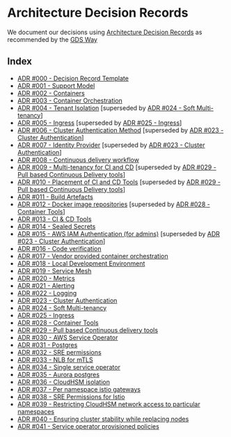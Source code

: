 # Architecture Decision Records

We document our decisions using [Architecture Decision Records](https://github.com/alphagov/gsp-team-manual/tree/master/adr) as recommended by the [GDS Way](https://gds-way.cloudapps.digital/standards/architecture-decisions.html)

## Index

- [ADR #000 - Decision Record Template](ADR000-template.md)
- [ADR #001 - Support Model](ADR001-support-model.md)
- [ADR #002 - Containers](ADR002-containers.md)
- [ADR #003 - Container Orchestration](ADR003-container-orchestration.md)
- [ADR #004 - Tenant Isolation](ADR004-tenant-isolation.md) [superseded by [ADR #024 - Soft Multi-tenancy](ADR024-soft-multitenancy.md)]
- [ADR #005 - Ingress](ADR005-ingress.md) [superseded by [ADR #025 - Ingress](ADR025-ingress.md)]
- [ADR #006 - Cluster Authentication Method](ADR006-authentication-method.md) [superseded by [ADR #023 - Cluster Authentication](ADR023-cluster-authentication.md)]
- [ADR #007 - Identity Provider](ADR007-identity-provider.md) [superseded by [ADR #023 - Cluster Authentication](ADR023-cluster-authentication.md)]
- [ADR #008 - Continuous delivery workflow](ADR008-continuous-delivery-workflow.md)
- [ADR #009 - Multi-tenancy for CI and CD](ADR009-multitenant-ci-cd.md) [superseded by [ADR #029 - Pull based Continuous Delivery tools](ADR029-continuous-delivery-tools.md)]
- [ADR #010 - Placement of CI and CD Tools](ADR010-placement-of-ci-cd-tools.md) [superseded by [ADR #029 - Pull based Continuous Delivery tools](ADR029-continuous-delivery-tools.md)]
- [ADR #011 - Build Artefacts](ADR011-build-artefacts.md)
- [ADR #012 - Docker image repositories](ADR012-docker-image-repositories.md) [superseded by [ADR #028 - Container Tools](ADR028-container-tools.md)]
- [ADR #013 - CI & CD Tools](ADR013-ci-cd-tools.md)
- [ADR #014 - Sealed Secrets](ADR014-sealed-secrets.md)
- [ADR #015 - AWS IAM Authentication (for admins)](ADR015-aws-iam-authentication.md) [superseded by [ADR #023 - Cluster Authentication](ADR023-cluster-authentication.md)]
- [ADR #016 - Code verification](ADR016-code-verification.md)
- [ADR #017 - Vendor provided container orchestration](ADR017-vendor-provided-container-orchestration.md)
- [ADR #018 - Local Development Environment](ADR018-local-development.md)
- [ADR #019 - Service Mesh](ADR019-service-mesh.md)
- [ADR #020 - Metrics](ADR020-metrics.md)
- [ADR #021 - Alerting](ADR021-alerting.md)
- [ADR #022 - Logging](ADR022-logging.md)
- [ADR #023 - Cluster Authentication](ADR023-cluster-authentication.md)
- [ADR #024 - Soft Multi-tenancy](ADR024-soft-multitenancy.md)
- [ADR #025 - Ingress](ADR025-ingress.md)
- [ADR #028 - Container Tools](ADR028-container-tools.md)
- [ADR #029 - Pull based Continuous delivery tools](ADR029-continuous-delivery-tools.md)
- [ADR #030 - AWS Service Operator](ADR030-aws-service-operator.md)
- [ADR #031 - Postgres](ADR031-postgres.md)
- [ADR #032 - SRE permissions](ADR032-sre-permissions.md)
- [ADR #033 - NLB for mTLS](ADR033-nlb-for-mtls.md)
- [ADR #034 - Single service operator](ADR034-one-service-operator-different-resource-kinds.md)
- [ADR #035 - Aurora postgres](ADR035-aurora-postgres.md)
- [ADR #036 - CloudHSM isolation](ADR036-hsm-isolation-in-detail.md)
- [ADR #037 - Per namespace istio gateways](ADR037-per-namespace-gateways.md)
- [ADR #038 - SRE Permissions for Istio](ADR038-sre-permissions-istio.md)
- [ADR #039 - Restricting CloudHSM network access to particular namespaces](ADR039-cloudhsm-namespace-network-policy.md)
- [ADR #040 - Ensuring cluster stability while replacing nodes](ADR040-cluster-stability-node-replacement.md)
- [ADR #041 - Service operator provisioned policies](ADR041-service-operated-policies.md)
